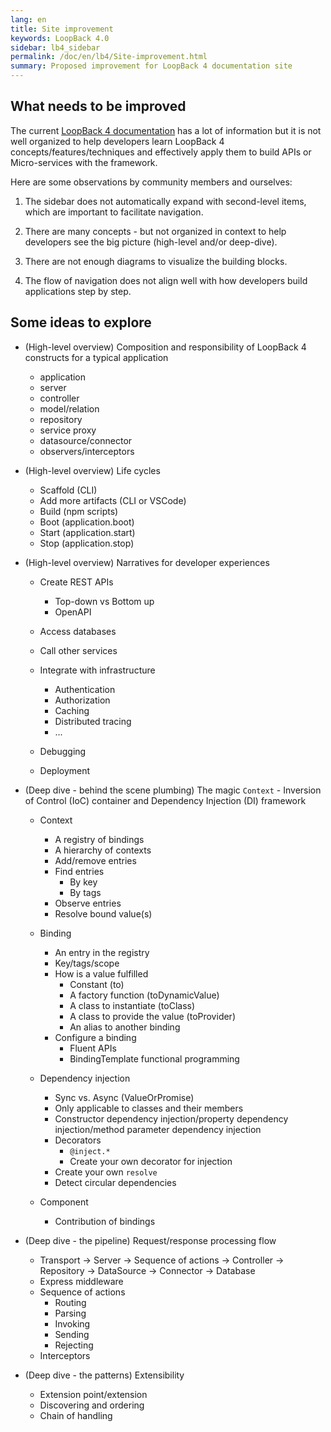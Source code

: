 ```yaml
---
lang: en
title: Site improvement
keywords: LoopBack 4.0
sidebar: lb4_sidebar
permalink: /doc/en/lb4/Site-improvement.html
summary: Proposed improvement for LoopBack 4 documentation site
---
```


## What needs to be improved

The current [LoopBack 4 documentation](https://loopback.io/doc/en/lb4/) has a
lot of information but it is not well organized to help developers learn
LoopBack 4 concepts/features/techniques and effectively apply them to build APIs
or Micro-services with the framework.

Here are some observations by community members and ourselves:

1. The sidebar does not automatically expand with second-level items, which are
   important to facilitate navigation.

2. There are many concepts - but not organized in context to help developers see
   the big picture (high-level and/or deep-dive).

3. There are not enough diagrams to visualize the building blocks.

4. The flow of navigation does not align well with how developers build
   applications step by step.

## Some ideas to explore

- (High-level overview) Composition and responsibility of LoopBack 4 constructs
  for a typical application

  - application
  - server
  - controller
  - model/relation
  - repository
  - service proxy
  - datasource/connector
  - observers/interceptors

- (High-level overview) Life cycles

  - Scaffold (CLI)
  - Add more artifacts (CLI or VSCode)
  - Build (npm scripts)
  - Boot (application.boot)
  - Start (application.start)
  - Stop (application.stop)

- (High-level overview) Narratives for developer experiences

  - Create REST APIs

    - Top-down vs Bottom up
    - OpenAPI

  - Access databases
  - Call other services
  - Integrate with infrastructure

    - Authentication
    - Authorization
    - Caching
    - Distributed tracing
    - ...

  - Debugging
  - Deployment

- (Deep dive - behind the scene plumbing) The magic `Context` - Inversion of
  Control (IoC) container and Dependency Injection (DI) framework

  - Context

    - A registry of bindings
    - A hierarchy of contexts
    - Add/remove entries
    - Find entries
      - By key
      - By tags
    - Observe entries
    - Resolve bound value(s)

  - Binding

    - An entry in the registry
    - Key/tags/scope
    - How is a value fulfilled
      - Constant (to)
      - A factory function (toDynamicValue)
      - A class to instantiate (toClass)
      - A class to provide the value (toProvider)
      - An alias to another binding
    - Configure a binding
      - Fluent APIs
      - BindingTemplate functional programming

  - Dependency injection

    - Sync vs. Async (ValueOrPromise)
    - Only applicable to classes and their members
    - Constructor dependency injection/property dependency injection/method
      parameter dependency injection
    - Decorators
      - `@inject.*`
      - Create your own decorator for injection
    - Create your own `resolve`
    - Detect circular dependencies

  - Component
    - Contribution of bindings

- (Deep dive - the pipeline) Request/response processing flow

  - Transport -> Server -> Sequence of actions -> Controller -> Repository ->
    DataSource -> Connector -> Database
  - Express middleware
  - Sequence of actions
    - Routing
    - Parsing
    - Invoking
    - Sending
    - Rejecting
  - Interceptors

- (Deep dive - the patterns) Extensibility
  - Extension point/extension
  - Discovering and ordering
  - Chain of handling

